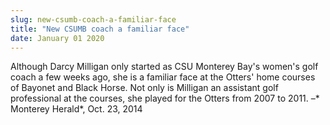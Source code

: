 ```yaml
---
slug: new-csumb-coach-a-familiar-face
title: "New CSUMB coach a familiar face"
date: January 01 2020
---
```


 
<p>
  Although Darcy Milligan only started as CSU Monterey Bay's women's golf coach
  a few weeks ago, she is a familiar face at the Otters' home courses of Bayonet
  and Black Horse. Not only is Milligan an assistant golf professional at the
  courses, she played for the Otters from 2007 to 2011. –* Monterey Herald*,
  Oct. 23, 2014
</p>
 

